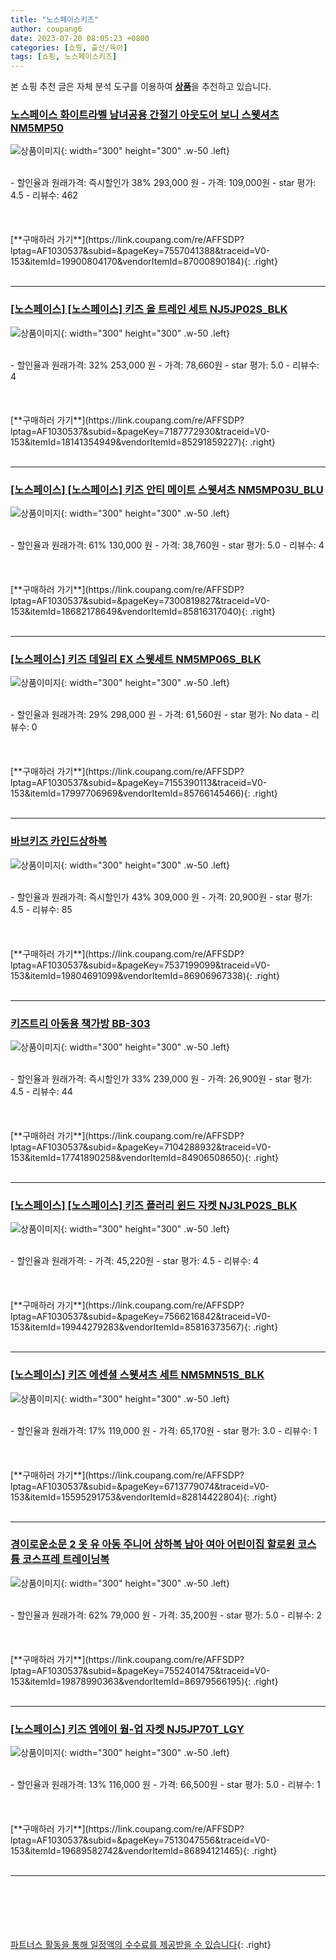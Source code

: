 ```yaml
---
title: "노스페이스키즈"
author: coupang6
date: 2023-07-20 08:05:23 +0800
categories: [쇼핑, 출산/육아]
tags: [쇼핑, 노스페이스키즈]
---
```


본 쇼핑 추천 글은 자체 분석 도구를 이용하여 [**상품**](https://link.coupang.com/a/bao1ui)을 추천하고 있습니다.

### [노스페이스 화이트라벨 남녀공용 간절기 아웃도어 보니 스웻셔츠 NM5MP50](https://link.coupang.com/re/AFFSDP?lptag=AF1030537&subid=&pageKey=7557041388&traceid=V0-153&itemId=19900804170&vendorItemId=87000890184)

![상품이미지](https://thumbnail10.coupangcdn.com/thumbnails/remote/230x230ex/image/vendor_inventory/d2a1/b6c3a8e2eeaf5044052291189f2376a28608907911d722f9eb13865ace36.jpg){: width="300" height="300" .w-50 .left}


<br>
- 할인율과 원래가격: 즉시할인가 38%  293,000   원
- 가격: 109,000원
- star 평가: 4.5
- 리뷰수: 462
<br>
<br>
<br>
<br>
[**구매하러 가기**](https://link.coupang.com/re/AFFSDP?lptag=AF1030537&subid=&pageKey=7557041388&traceid=V0-153&itemId=19900804170&vendorItemId=87000890184){: .right}
<br>
<br>

---

### [[노스페이스] [노스페이스] 키즈 올 트레인 세트 NJ5JP02S_BLK](https://link.coupang.com/re/AFFSDP?lptag=AF1030537&subid=&pageKey=7187772930&traceid=V0-153&itemId=18141354949&vendorItemId=85291859227)

![상품이미지](https://thumbnail8.coupangcdn.com/thumbnails/remote/230x230ex/image/vendor_inventory/1b67/f126dc571ef530ae7fd730f3c42f6351e59ec78565862fe24f08ffb5ebc8.jpg){: width="300" height="300" .w-50 .left}


<br>
- 할인율과 원래가격: 32%  253,000   원
- 가격: 78,660원
- star 평가: 5.0
- 리뷰수: 4
<br>
<br>
<br>
<br>
[**구매하러 가기**](https://link.coupang.com/re/AFFSDP?lptag=AF1030537&subid=&pageKey=7187772930&traceid=V0-153&itemId=18141354949&vendorItemId=85291859227){: .right}
<br>
<br>

---

### [[노스페이스] [노스페이스] 키즈 안티 메이트 스웻셔츠 NM5MP03U_BLU](https://link.coupang.com/re/AFFSDP?lptag=AF1030537&subid=&pageKey=7300819827&traceid=V0-153&itemId=18682178649&vendorItemId=85816317040)

![상품이미지](https://thumbnail8.coupangcdn.com/thumbnails/remote/230x230ex/image/vendor_inventory/467c/355d321b06efa65f7ef54299988b15ee4bf4d98383f1cd71585ed2a8169e.jpg){: width="300" height="300" .w-50 .left}


<br>
- 할인율과 원래가격: 61%  130,000   원
- 가격: 38,760원
- star 평가: 5.0
- 리뷰수: 4
<br>
<br>
<br>
<br>
[**구매하러 가기**](https://link.coupang.com/re/AFFSDP?lptag=AF1030537&subid=&pageKey=7300819827&traceid=V0-153&itemId=18682178649&vendorItemId=85816317040){: .right}
<br>
<br>

---

### [[노스페이스] 키즈 데일리 EX 스웻세트 NM5MP06S_BLK](https://link.coupang.com/re/AFFSDP?lptag=AF1030537&subid=&pageKey=7155390113&traceid=V0-153&itemId=17997706969&vendorItemId=85766145466)

![상품이미지](https://thumbnail7.coupangcdn.com/thumbnails/remote/230x230ex/image/vendor_inventory/43fc/1a55cc2aac67e707f11946d92658a04dc496cc9b53a82b70828498313306.jpg){: width="300" height="300" .w-50 .left}


<br>
- 할인율과 원래가격: 29%  298,000   원
- 가격: 61,560원
- star 평가: No data
- 리뷰수: 0
<br>
<br>
<br>
<br>
[**구매하러 가기**](https://link.coupang.com/re/AFFSDP?lptag=AF1030537&subid=&pageKey=7155390113&traceid=V0-153&itemId=17997706969&vendorItemId=85766145466){: .right}
<br>
<br>

---

### [바브키즈 카인드상하복](https://link.coupang.com/re/AFFSDP?lptag=AF1030537&subid=&pageKey=7537199099&traceid=V0-153&itemId=19804691099&vendorItemId=86906967338)

![상품이미지](https://thumbnail8.coupangcdn.com/thumbnails/remote/230x230ex/image/vendor_inventory/28b4/c64145a5b227ec2f9dbebe6d61373f826ba513087acff2cdbe5050b1e59a.jpg){: width="300" height="300" .w-50 .left}


<br>
- 할인율과 원래가격: 즉시할인가 43%  309,000   원
- 가격: 20,900원
- star 평가: 4.5
- 리뷰수: 85
<br>
<br>
<br>
<br>
[**구매하러 가기**](https://link.coupang.com/re/AFFSDP?lptag=AF1030537&subid=&pageKey=7537199099&traceid=V0-153&itemId=19804691099&vendorItemId=86906967338){: .right}
<br>
<br>

---

### [키즈트리 아동용 책가방 BB-303](https://link.coupang.com/re/AFFSDP?lptag=AF1030537&subid=&pageKey=7104288932&traceid=V0-153&itemId=17741890258&vendorItemId=84906508650)

![상품이미지](https://thumbnail7.coupangcdn.com/thumbnails/remote/230x230ex/image/rs_quotation_api/paln5x8o/feb866da44e34519b955bdc9f1ce1d9c.jpg){: width="300" height="300" .w-50 .left}


<br>
- 할인율과 원래가격: 즉시할인가 33%  239,000   원
- 가격: 26,900원
- star 평가: 4.5
- 리뷰수: 44
<br>
<br>
<br>
<br>
[**구매하러 가기**](https://link.coupang.com/re/AFFSDP?lptag=AF1030537&subid=&pageKey=7104288932&traceid=V0-153&itemId=17741890258&vendorItemId=84906508650){: .right}
<br>
<br>

---

### [[노스페이스] [노스페이스] 키즈 플러리 윈드 자켓 NJ3LP02S_BLK](https://link.coupang.com/re/AFFSDP?lptag=AF1030537&subid=&pageKey=7566216842&traceid=V0-153&itemId=19944279283&vendorItemId=85816373567)

![상품이미지](https://thumbnail10.coupangcdn.com/thumbnails/remote/230x230ex/image/vendor_inventory/36df/ee4fa9e4a9dc716e7892ec0f657379276b72c6a593044a1b1c7929f60b2e.jpg){: width="300" height="300" .w-50 .left}


<br>
- 할인율과 원래가격: 
- 가격: 45,220원
- star 평가: 4.5
- 리뷰수: 4
<br>
<br>
<br>
<br>
[**구매하러 가기**](https://link.coupang.com/re/AFFSDP?lptag=AF1030537&subid=&pageKey=7566216842&traceid=V0-153&itemId=19944279283&vendorItemId=85816373567){: .right}
<br>
<br>

---

### [[노스페이스] 키즈 에센셜 스웻셔츠 세트 NM5MN51S_BLK](https://link.coupang.com/re/AFFSDP?lptag=AF1030537&subid=&pageKey=6713779074&traceid=V0-153&itemId=15595291753&vendorItemId=82814422804)

![상품이미지](https://thumbnail6.coupangcdn.com/thumbnails/remote/230x230ex/image/vendor_inventory/5190/e927f70b0e604bdcfa17ff6fc19bba3f0a6a5b3500b2250d6c92d24654a5.jpg){: width="300" height="300" .w-50 .left}


<br>
- 할인율과 원래가격: 17%  119,000   원
- 가격: 65,170원
- star 평가: 3.0
- 리뷰수: 1
<br>
<br>
<br>
<br>
[**구매하러 가기**](https://link.coupang.com/re/AFFSDP?lptag=AF1030537&subid=&pageKey=6713779074&traceid=V0-153&itemId=15595291753&vendorItemId=82814422804){: .right}
<br>
<br>

---

### [경이로운소문 2 옷 유 아동 주니어 상하복 남아 여아 어린이집 할로윈 코스튬 코스프레 트레이닝복](https://link.coupang.com/re/AFFSDP?lptag=AF1030537&subid=&pageKey=7552401475&traceid=V0-153&itemId=19878990363&vendorItemId=86979566195)

![상품이미지](https://thumbnail6.coupangcdn.com/thumbnails/remote/230x230ex/image/vendor_inventory/4444/a09a009954503ddcec1286ae79f9cf3101c38446c41da9c5a6308c20ae7d.jpg){: width="300" height="300" .w-50 .left}


<br>
- 할인율과 원래가격: 62%  79,000   원
- 가격: 35,200원
- star 평가: 5.0
- 리뷰수: 2
<br>
<br>
<br>
<br>
[**구매하러 가기**](https://link.coupang.com/re/AFFSDP?lptag=AF1030537&subid=&pageKey=7552401475&traceid=V0-153&itemId=19878990363&vendorItemId=86979566195){: .right}
<br>
<br>

---

### [[노스페이스] 키즈 엠에이 웜-업 자켓 NJ5JP70T_LGY](https://link.coupang.com/re/AFFSDP?lptag=AF1030537&subid=&pageKey=7513047556&traceid=V0-153&itemId=19689582742&vendorItemId=86894121465)

![상품이미지](https://thumbnail7.coupangcdn.com/thumbnails/remote/230x230ex/image/vendor_inventory/415b/6e4c64dbaa955d3dc85dc14894a098c3ca7e0f4f98ae61cd19963104965d.jpg){: width="300" height="300" .w-50 .left}


<br>
- 할인율과 원래가격: 13%  116,000   원
- 가격: 66,500원
- star 평가: 5.0
- 리뷰수: 1
<br>
<br>
<br>
<br>
[**구매하러 가기**](https://link.coupang.com/re/AFFSDP?lptag=AF1030537&subid=&pageKey=7513047556&traceid=V0-153&itemId=19689582742&vendorItemId=86894121465){: .right}
<br>
<br>

---
<br><br><br><br><br> [파트너스 활동을 통해 일정액의 수수료를 제공받을 수 있습니다](https://link.coupang.com/a/bao1ui){: .right}